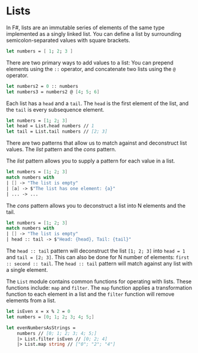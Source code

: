 # Lists

In F#, lists are an immutable series of elements of the same type implemented as a singly linked list. You can define a list by surrounding semicolon-separated values with square brackets.

```fsharp
let numbers = [ 1; 2; 3 ]
```

There are two primary ways to add values to a list: You can prepend elements using the `::` operator, and concatenate two lists using the `@` operator.

```fsharp
let numbers2 = 0 :: numbers
let numbers3 = numbers2 @ [4; 5; 6]
```

Each list has a `head` and a `tail`. The `head` is the first element of the list, and the `tail` is every subsequence element.

```fsharp
let numbers = [1; 2; 3]
let head = List.head numbers // 1
let tail = List.tail numbers // [2; 3]
```

There are two patterns that allow us to match against and deconstruct list values. The _list_ pattern and the _cons_ pattern.

The _list_ pattern allows you to supply a pattern for each value in a list.

```fsharp
let numbers = [1; 2; 3]
match numbers with
| [] -> "The list is empty"
| [a] -> $"The list has one element: {a}"
| ... -> ...
```

The _cons_ pattern allows you to deconstruct a list into N elements and the tail.

```fsharp
let numbers = [1; 2; 3]
match numbers with
| [] -> "The list is empty"
| head :: tail -> $"Head: {head}, Tail: {tail}"
```

The `head :: tail` pattern will deconstruct the list `[1; 2; 3]` into `head = 1` and `tail = [2; 3]`. This can also be done for N number of elements: `first :: second :: tail`. The `head :: tail` pattern will match against any list with a single element.

The `List` module contains common functions for operating with lists. These functions include: `map` and `filter`. The `map` function applies a transformation function to each element in a list and the `filter` function will remove elements from a list.

```fsharp
let isEven x = x % 2 = 0
let numbers = [0; 1; 2; 3; 4; 5;]

let evenNumbersAsStrings =
    numbers // [0; 1; 2; 3; 4; 5;]
    |> List.filter isEven // [0; 2; 4]
    |> List.map string // ["0"; "2"; "4"]
```